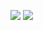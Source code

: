 
![](../../../../meri-public/garden/6fad842878cd8fd4b9e41254a383e946.png)
![](../../../../meri-public/garden/4e65455a8dfea821deaa30d01fe1d790.png)